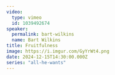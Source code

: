 ```yaml
---
video:
  type: vimeo
  id: 1039492674
speaker:
  permalink: bart-wilkins
  name: Bart Wilkins
title: Fruitfulness
image: https://i.imgur.com/GyYrWt4.png
date: 2024-12-15T14:30:00.000Z
series: "all-he-wants"
---
```

